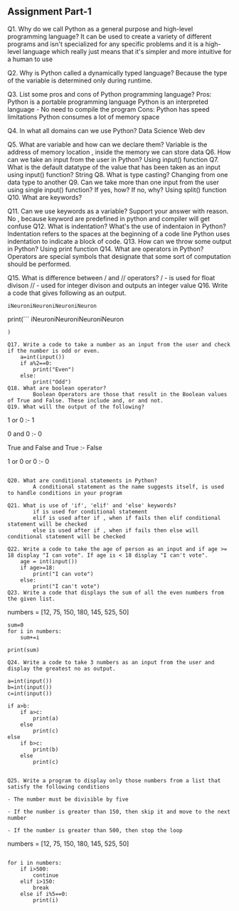 ## Assignment Part-1
Q1. Why do we call Python as a general purpose and high-level programming language?
It can be used to create a variety of different programs and isn't specialized for any specific problems and it is a high-level language which really just means that it's simpler and more intuitive for a human to use

Q2. Why is Python called a dynamically typed language?
	Because the type of the variable is determined only during runtime.

Q3. List some pros and cons of Python programming language?
	Pros:
		Python is a portable programming language
		Python is an interpreted language - No need to compile the program
	Cons:
		Python has speed limitations
		Python consumes a lot of memory space	

Q4. In what all domains can we use Python?
	Data Science 
	Web dev

Q5. What are variable and how can we declare them?
    	Variable is the address of memory location , inside the memory we can store data
Q6. How can we take an input from the user in Python?
    	Using input() function
Q7. What is the default datatype of the value that has been taken as an input using input() function?
		String 
Q8. What is type casting?
		Changing from one data type to another
Q9. Can we take more than one input from the user using single input() function? If yes, how? If no, why?
		Using split() function 
Q10. What are keywords?
	
Q11. Can we use keywords as a variable? Support your answer with reason.
     No , because keyword are predefined in python and compiler will get confuse 
Q12. What is indentation? What's the use of indentaion in Python?
		Indentation refers to the spaces at the beginning of a code line
	 	Python uses indentation to indicate a block of code.
Q13. How can we throw some output in Python?
	 Using print function
Q14. What are operators in Python?
		Operators are special symbols that designate that some sort of computation should be performed.
		
Q15. What is difference between / and // operators?
		/ - is used for float divison
		// - used for integer divison and outputs an integer value 
Q16. Write a code that gives following as an output.
```
iNeuroniNeuroniNeuroniNeuron
```

print(```
iNeuroniNeuroniNeuroniNeuron
```
)

Q17. Write a code to take a number as an input from the user and check if the number is odd or even.
	a=int(input())
	if a%2==0:
		print("Even")
	else:
		print("Odd")
Q18. What are boolean operator?
	 	Boolean Operators are those that result in the Boolean values of True and False. These include and, or and not.
Q19. What will the output of the following?
```
1 or 0 :- 1

0 and 0 :- 0

True and False and True :- False

1 or 0 or 0 :- 0
```

Q20. What are conditional statements in Python?
		A conditional statement as the name suggests itself, is used to handle conditions in your program

Q21. What is use of 'if', 'elif' and 'else' keywords?
		if is used for conditional statement
		elif is used after if , when if fails then elif conditional statement will be checked
		else is used after if , when if fails then else will conditional statement will be checked

Q22. Write a code to take the age of person as an input and if age >= 18 display "I can vote". If age is < 18 display "I can't vote".
	age = int(input())
	if age>=18:
		print("I can vote")
	else:
		print("I can't vote")
Q23. Write a code that displays the sum of all the even numbers from the given list.
```
numbers = [12, 75, 150, 180, 145, 525, 50]
```
sum=0
for i in numbers:
	sum+=i

print(sum)

Q24. Write a code to take 3 numbers as an input from the user and display the greatest no as output.

a=int(input())
b=int(input())
c=int(input())

if a>b:
	if a>c:
		print(a)
	else 
		print(c)
else 
	if b>c:
		print(b)
	else
		print(c)


Q25. Write a program to display only those numbers from a list that satisfy the following conditions

- The number must be divisible by five

- If the number is greater than 150, then skip it and move to the next number

- If the number is greater than 500, then stop the loop
```
numbers = [12, 75, 150, 180, 145, 525, 50]
```

for i in numbers:
	if i>500:
		continue
	elif i>150:
		break 
	else if i%5==0:
		print(i)
	